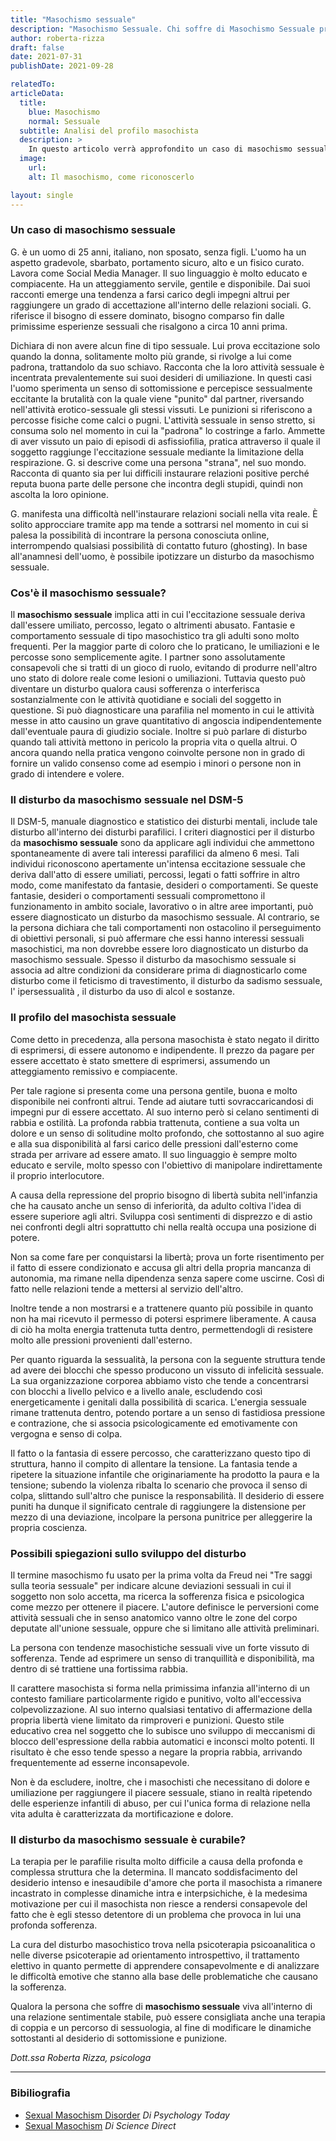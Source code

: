 ```yaml
---
title: "Masochismo sessuale"
description: "Masochismo Sessuale. Chi soffre di Masochismo Sessuale prova eccitazione sessuale nel subire umiliazioni e violenze, il piacere passa attraverso il dolore."
author: roberta-rizza
draft: false
date: 2021-07-31
publishDate: 2021-09-28

relatedTo:
articleData:
  title:
    blue: Masochismo  
    normal: Sessuale
  subtitle: Analisi del profilo masochista 
  description: >
    In questo articolo verrà approfondito un caso di masochismo sessuale che si caratterizza per fantasie, impulsi e comportamenti finalizzati alla ricerca di dolore. Si può parlare di parafilia quando la ricerca del dolore è l'unica forma di sessualità che permetta al soggetto il raggiungimento dell'orgasmo. Inoltre può essere diagnosticato un disturbo solo se tali desideri e comportamenti sessuali causano un disagio clinicamente significativo o una compromissione in ambito sociale, lavorativo o in altri ambiti importanti della vita del soggetto.
  image:
    url:
    alt: Il masochismo, come riconoscerlo

layout: single
---
```


### Un caso di masochismo sessuale

G. è un uomo di 25 anni, italiano, non sposato, senza figli. L'uomo ha un aspetto gradevole, sbarbato, portamento sicuro, alto e un fisico curato. Lavora come Social Media Manager. Il suo linguaggio è molto educato e compiacente. Ha un atteggiamento servile, gentile e disponibile. Dai suoi racconti emerge una tendenza a farsi carico degli impegni altrui per raggiungere un grado di accettazione all'interno delle relazioni sociali.
G. riferisce il bisogno di essere dominato, bisogno comparso fin dalle primissime esperienze sessuali che risalgono a circa 10 anni prima.

Dichiara di non avere alcun fine di tipo sessuale. Lui prova eccitazione solo quando la donna, solitamente molto più grande, si rivolge a lui come padrona, trattandolo da suo schiavo. Racconta che la loro attività sessuale è incentrata prevalentemente sui suoi desideri di umiliazione. In questi casi l'uomo sperimenta un senso di sottomissione e percepisce sessualmente eccitante la brutalità con la quale viene "punito" dal partner, riversando nell'attività erotico-sessuale gli stessi vissuti. Le punizioni si riferiscono a percosse fisiche come calci o pugni. L'attività sessuale in senso stretto, si consuma solo nel momento in cui la "padrona" lo costringe a farlo.
Ammette di aver vissuto un paio di episodi di asfissiofilia, pratica attraverso il quale il soggetto raggiunge l'eccitazione sessuale mediante la limitazione della respirazione.
G. si descrive come una persona "strana", nel suo mondo. Racconta di quanto sia per lui difficili instaurare relazioni positive perché reputa buona parte delle persone che incontra degli stupidi, quindi non ascolta la loro opinione.

G. manifesta una difficoltà nell'instaurare relazioni sociali nella vita reale. È solito approcciare tramite app ma tende a sottrarsi nel momento in cui si palesa la possibilità di incontrare la persona conosciuta online, interrompendo qualsiasi possibilità di contatto futuro (ghosting).
In base all'anamnesi dell'uomo, è possibile ipotizzare un disturbo da masochismo sessuale.

### Cos'è il masochismo sessuale?

Il **masochismo sessuale** implica atti in cui l'eccitazione sessuale deriva dall'essere umiliato, percosso, legato o altrimenti abusato. 
Fantasie e comportamento sessuale di tipo masochistico tra gli adulti sono molto frequenti. Per la maggior parte di coloro che lo praticano, le umiliazioni e le percosse sono semplicemente agite. I partner sono assolutamente consapevoli che si tratti di un gioco di ruolo, evitando di produrre nell'altro uno stato di dolore reale come lesioni o umiliazioni.
Tuttavia questo può diventare un disturbo qualora causi sofferenza o interferisca sostanzialmente con le attività quotidiane e sociali del soggetto in questione. Si  può diagnosticare una parafilia nel momento in cui le attività messe in atto causino un grave quantitativo di angoscia indipendentemente dall'eventuale paura di giudizio sociale. Inoltre si può parlare di disturbo quando  tali attività mettono in pericolo la propria vita o quella altrui. O ancora quando nella pratica vengono coinvolte persone non in grado di fornire un valido consenso come ad esempio i minori o persone non in grado di intendere e volere.

### Il disturbo da masochismo sessuale nel DSM-5

Il DSM-5, manuale diagnostico e statistico dei disturbi mentali, include tale disturbo all'interno dei disturbi parafilici.
I criteri diagnostici per il disturbo da **masochismo sessuale** sono da applicare agli individui che ammettono spontaneamente di avere tali interessi parafilici da almeno 6 mesi. Tali individui riconoscono apertamente un'intensa eccitazione sessuale che deriva dall'atto di essere umiliati, percossi, legati o fatti soffrire in altro modo, come manifestato da fantasie, desideri o comportamenti. Se queste fantasie, desideri o comportamenti sessuali compromettono il funzionamento in ambito sociale, lavorativo o in altre aree importanti, può essere diagnosticato un disturbo da masochismo  sessuale. Al contrario, se la persona dichiara che tali comportamenti non ostacolino il perseguimento di obiettivi personali, si può affermare che essi hanno interessi sessuali masochistici, ma non dovrebbe essere loro diagnosticato un disturbo da masochismo sessuale.
Spesso il disturbo da masochismo sessuale si associa ad altre condizioni da considerare prima di diagnosticarlo come disturbo come il feticismo di travestimento, il disturbo da sadismo sessuale, l' ipersessualità , il disturbo da uso di alcol e sostanze.

### Il profilo del masochista sessuale

Come detto in precedenza, alla persona masochista è stato negato il diritto di esprimersi, di essere autonomo e indipendente. Il prezzo da pagare per essere accettato è stato smettere di esprimersi, assumendo un atteggiamento remissivo e compiacente.

Per tale ragione si presenta come una persona gentile, buona e molto disponibile nei confronti altrui. Tende ad aiutare tutti sovraccaricandosi di impegni pur di essere accettato. Al suo interno però si celano sentimenti di rabbia e ostilità. La profonda rabbia trattenuta, contiene a sua volta un dolore e un senso di solitudine molto profondo, che sottostanno al suo agire e alla sua disponibilità al farsi carico delle pressioni dall'esterno come strada per arrivare ad essere amato.
Il suo linguaggio è sempre molto educato e servile, molto spesso con l'obiettivo di manipolare indirettamente il proprio interlocutore.

A causa della repressione del proprio bisogno di libertà subita nell'infanzia che ha causato anche un senso di inferiorità, da adulto coltiva l'idea di essere superiore agli altri. Sviluppa così sentimenti di disprezzo e di astio nei confronti degli altri soprattutto chi nella realtà occupa una posizione di potere.

Non sa come fare per conquistarsi la libertà; prova un forte risentimento per il fatto di essere condizionato e accusa gli altri della propria mancanza di autonomia, ma rimane nella dipendenza senza sapere come uscirne. Così di fatto nelle relazioni tende a mettersi al servizio dell'altro.

Inoltre tende a non mostrarsi e a trattenere quanto più possibile in quanto non ha mai ricevuto il permesso di potersi esprimere liberamente. A causa di ciò ha molta energia trattenuta tutta dentro, permettendogli di resistere molto alle pressioni provenienti dall'esterno.

Per quanto riguarda la sessualità, la persona con la seguente struttura tende ad avere dei  blocchi che spesso producono un vissuto di infelicità sessuale. La sua organizzazione corporea abbiamo visto che tende a concentrarsi con blocchi a livello pelvico e a livello anale, escludendo così energeticamente i genitali dalla possibilità di scarica. L'energia sessuale rimane trattenuta dentro, potendo portare a un senso di fastidiosa pressione e contrazione, che si associa psicologicamente ed emotivamente con vergogna e senso di colpa.

Il fatto o la fantasia di essere percosso, che caratterizzano questo tipo di struttura, hanno il compito di allentare la tensione. La fantasia tende a ripetere la situazione infantile che originariamente ha prodotto la paura e la tensione; subendo la violenza ribalta lo scenario che provoca il senso di colpa, slittando sull'altro che punisce la responsabilità. Il desiderio di essere puniti ha dunque il significato centrale di raggiungere la distensione per mezzo di una deviazione, incolpare la persona punitrice per alleggerire la propria coscienza.

### Possibili spiegazioni sullo sviluppo del disturbo

Il termine masochismo fu usato per la prima volta da Freud nei "Tre saggi sulla teoria sessuale" per indicare alcune deviazioni sessuali in cui il soggetto non solo accetta, ma ricerca la sofferenza fisica e psicologica come mezzo per ottenere il piacere. L'autore definisce le perversioni come attività sessuali che in senso anatomico vanno oltre le zone del corpo deputate all'unione sessuale, oppure che si limitano alle attività preliminari.

La persona con tendenze masochistiche sessuali vive un forte vissuto di sofferenza. Tende ad esprimere un senso di tranquillità e disponibilità, ma dentro di sé trattiene una fortissima rabbia.

Il carattere masochista si forma nella primissima infanzia all'interno di un contesto familiare particolarmente rigido e punitivo, volto all'eccessiva colpevolizzazione. Al suo interno qualsiasi tentativo di affermazione della propria libertà viene limitato da rimproveri e punizioni. Questo stile educativo crea nel soggetto che lo subisce uno sviluppo di meccanismi di blocco dell'espressione della rabbia automatici e inconsci molto potenti. Il risultato è che esso tende spesso a negare la propria rabbia, arrivando frequentemente ad esserne inconsapevole.

Non è da escludere, inoltre, che i masochisti che necessitano di dolore e umiliazione per raggiungere il piacere sessuale, stiano in realtà ripetendo delle esperienze infantili di abuso, per cui l'unica forma di relazione nella vita adulta è caratterizzata da mortificazione e dolore.

### Il disturbo da masochismo sessuale è curabile?

La terapia per le parafilie risulta molto difficile a causa della profonda e complessa struttura che la determina. Il mancato soddisfacimento del desiderio intenso e inesaudibile d'amore che porta il masochista a rimanere incastrato in complesse dinamiche intra e interpsichiche, è la medesima motivazione per cui il masochista non riesce a rendersi consapevole del fatto che è egli stesso detentore di un problema che provoca in lui una profonda sofferenza.

La cura del disturbo masochistico trova nella psicoterapia psicoanalitica o nelle diverse psicoterapie ad orientamento introspettivo, il trattamento elettivo in quanto permette di apprendere consapevolmente e di analizzare le difficoltà emotive che stanno alla base delle problematiche che causano la sofferenza.

Qualora la persona che soffre di **masochismo sessuale** viva all'interno di una relazione sentimentale stabile, può essere consigliata anche una terapia di coppia e un percorso di sessuologia, al fine di modificare le dinamiche sottostanti al desiderio di sottomissione e punizione.

*Dott.ssa Roberta Rizza, psicologa*

***

### Bibiliografia

- [Sexual Masochism Disorder](https://www.psychologytoday.com/us/conditions/sexual-masochism-disorder) *Di Psychology Today*
- [Sexual Masochism](https://www.sciencedirect.com/topics/medicine-and-dentistry/sexual-masochism) *Di Science Direct*